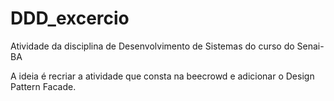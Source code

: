 # DDD_excercio

Atividade da disciplina de Desenvolvimento de Sistemas do curso do Senai-BA

A ideia é recriar a atividade que consta na beecrowd e adicionar o Design Pattern Facade.

